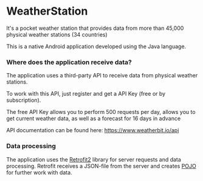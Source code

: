# WeatherStation
It's a pocket weather station that provides data from more than 45,000 physical weather stations (34 countries)

This is a native Android application developed using the Java language.

### Where does the application receive data? 
The application uses a third-party API to receive data from physical weather stations.

To work with this API, just register and get a API Key (free or by subscription).

The free API Key allows you to perform 500 requests per day, allows you to get current weather data, as well as a forecast for 16 days in advance

API documentation can be found here: https://www.weatherbit.io/api

### Data processing
The application uses the [Retrofit2](https://github.com/square/retrofit) library for server requests and data processing.
Retrofit receives a JSON-file from the server and creates [POJO](https://en.wikipedia.org/wiki/Plain_old_Java_object) for further work with data.



